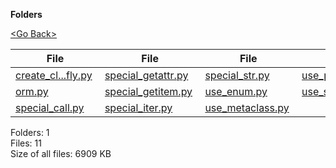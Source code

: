 **Folders**

[&lt;Go Back&gt;](../right.html)

  

<table><thead><tr class="header"><th><strong>File</strong></th><th><strong>File</strong></th><th><strong>File</strong></th><th><strong>File</strong></th></tr></thead><tbody><tr class="odd"><td><a href="create_class_on_the_fly.py">create_cl...fly.py</a> </td><td><a href="special_getattr.py">special_getattr.py</a> </td><td><a href="special_str.py">special_str.py</a> </td><td><a href="use_property.py">use_property.py</a> </td></tr><tr class="even"><td><a href="orm.py">orm.py</a> </td><td><a href="special_getitem.py">special_getitem.py</a> </td><td><a href="use_enum.py">use_enum.py</a> </td><td><a href="use_slots.py">use_slots.py</a> </td></tr><tr class="odd"><td><a href="special_call.py">special_call.py</a> </td><td><a href="special_iter.py">special_iter.py</a> </td><td><a href="use_metaclass.py">use_metaclass.py</a> </td><td></td></tr></tbody></table>

Folders: 1  
Files: 11  
Size of all files: 6909 KB
